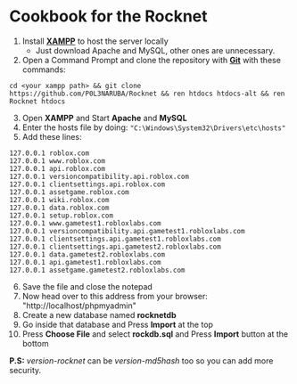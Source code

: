 # Cookbook for the Rocknet
1. Install **[XAMPP](https://www.apachefriends.org/index.html)** to host the server locally
   - Just download Apache and MySQL, other ones are unnecessary.
2. Open a Command Prompt and clone the repository with **[Git](https://git-scm.com/)** with these commands:
```
cd <your xampp path> && git clone https://github.com/P0L3NARUBA/Rocknet && ren htdocs htdocs-alt && ren Rocknet htdocs 
```
3. Open **XAMPP** and Start **Apache** and **MySQL**
4. Enter the hosts file by doing: `"C:\Windows\System32\Drivers\etc\hosts"`
5. Add these lines:
```
127.0.0.1 roblox.com 
127.0.0.1 www.roblox.com 
127.0.0.1 api.roblox.com
127.0.0.1 versioncompatibility.api.roblox.com
127.0.0.1 clientsettings.api.roblox.com
127.0.0.1 assetgame.roblox.com
127.0.0.1 wiki.roblox.com
127.0.0.1 data.roblox.com
127.0.0.1 setup.roblox.com
127.0.0.1 www.gametest1.robloxlabs.com
127.0.0.1 versioncompatibility.api.gametest1.robloxlabs.com
127.0.0.1 clientsettings.api.gametest1.robloxlabs.com
127.0.0.1 clientsettings.api.gametest2.robloxlabs.com
127.0.0.1 data.gametest2.robloxlabs.com
127.0.0.1 api.gametest1.robloxlabs.com
127.0.0.1 assetgame.gametest2.robloxlabs.com
```
6. Save the file and close the notepad
7. Now head over to this address from your browser: "http://localhost/phpmyadmin"
8. Create a new database named **rocknetdb**
9. Go inside that database and Press **Import** at the top
10. Press **Choose File** and select **rockdb.sql** and Press **Import** button at the bottom

**P.S:** *version-rocknet* can be *version-md5hash* too so you can add more security.